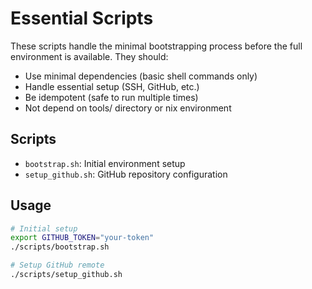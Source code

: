 # Essential Scripts

These scripts handle the minimal bootstrapping process before the full environment
is available. They should:

- Use minimal dependencies (basic shell commands only)
- Handle essential setup (SSH, GitHub, etc.)
- Be idempotent (safe to run multiple times)
- Not depend on tools/ directory or nix environment

## Scripts

- `bootstrap.sh`: Initial environment setup
- `setup_github.sh`: GitHub repository configuration

## Usage

```bash
# Initial setup
export GITHUB_TOKEN="your-token"
./scripts/bootstrap.sh

# Setup GitHub remote
./scripts/setup_github.sh
```
